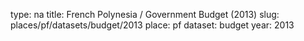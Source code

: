 type: na
title: French Polynesia / Government Budget (2013)
slug: places/pf/datasets/budget/2013
place: pf
dataset: budget
year: 2013
